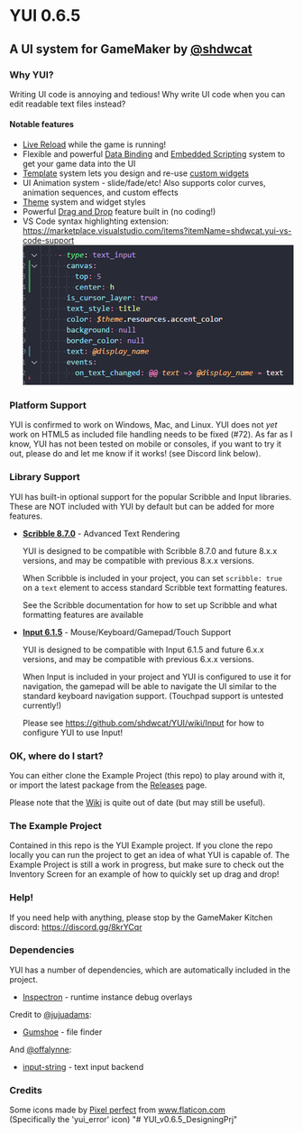 # YUI 0.6.5
## A UI system for GameMaker by [@shdwcat](https://github.com/shdwcat)

### Why YUI?
Writing UI code is annoying and tedious! Why write UI code when you can edit readable text files instead?

#### Notable features
- [Live Reload](https://github.com/shdwcat/YUI/wiki/Live-Reload) while the game is running!
- Flexible and powerful [Data Binding](https://github.com/shdwcat/YUI/wiki/Data-Binding) and [Embedded Scripting](https://github.com/shdwcat/YUI/wiki/YuiScript) system to get your game data into the UI
- [Template](https://github.com/shdwcat/YUI/wiki/Templates) system lets you design and re-use [custom widgets](https://github.com/shdwcat/YUI/wiki/Custom-Widgets)
- UI Animation system - slide/fade/etc! Also supports color curves, animation sequences, and custom effects
- [Theme](https://github.com/shdwcat/YUI/wiki/Themes) system and widget styles
- Powerful [Drag and Drop](https://github.com/shdwcat/YUI/wiki/Drag-and-Drop) feature built in (no coding!)
- VS Code syntax highlighting extension:
  https://marketplace.visualstudio.com/items?itemName=shdwcat.yui-vs-code-support
  ![syntax highlighting example image](https://github.com/shdwcat/yui-vs-code-support/raw/HEAD/images/highlighting.png)

### Platform Support
YUI is confirmed to work on Windows, Mac, and Linux. YUI does not *yet* work on HTML5 as included file handling needs to be fixed (#72). As far as I know, YUI has not been tested on mobile or consoles, if you want to try it out, please do and let me know if it works! (see Discord link below).

### Library Support
YUI has built-in optional support for the popular Scribble and Input libraries. These are NOT included with YUI by default but can be added for more features.

* **[Scribble 8.7.0](https://github.com/JujuAdams/scribble)** - Advanced Text Rendering

  YUI is designed to be compatible with Scribble 8.7.0 and future 8.x.x versions, and may be compatible with previous 8.x.x versions.

  When Scribble is included in your project, you can set `scribble: true` on a `text` element to access standard Scribble text formatting features.

  See the Scribble documentation for how to set up Scribble and what formatting features are available

* **[Input 6.1.5](https://github.com/offalynne/input)** - Mouse/Keyboard/Gamepad/Touch Support

  YUI is designed to be compatible with Input 6.1.5 and future 6.x.x versions, and may be compatible with previous 6.x.x versions.

  When Input is included in your project and YUI is configured to use it for navigation, the gamepad will be able to navigate the UI similar to the standard keyboard navigation support. (Touchpad support is untested currently!)

  Please see https://github.com/shdwcat/YUI/wiki/Input for how to configure YUI to use Input!

### OK, where do I start?
You can either clone the Example Project (this repo) to play around with it, or import the latest package from the [Releases](https://github.com/shdwcat/YUI/releases) page.

Please note that the [Wiki](https://github.com/shdwcat/YUI/wiki) is quite out of date (but may still be useful).

### The Example Project
Contained in this repo is the YUI Example project. If you clone the repo locally you can run the project to get an idea of what YUI is capable of. The Example Project is still a work in progress, but make sure to check out the Inventory Screen for an example of how to quickly set up drag and drop!

### Help!
If you need help with anything, please stop by the GameMaker Kitchen discord:
https://discord.gg/8krYCqr

### Dependencies
YUI has a number of dependencies, which are automatically included in the project.

- [Inspectron](https://github.com/shdwcat/Inspectron) - runtime instance debug overlays

Credit to [@jujuadams](https://github.com/JujuAdams):
- [Gumshoe](https://github.com/JujuAdams/Gumshoe) - file finder

And [@offalynne](https://github.com/offalynne):
- [input-string](https://github.com/offalynne/input-string) - text input backend

### Credits
<div>Some icons made by <a href="https://www.flaticon.com/authors/pixel-perfect" title="Pixel perfect">Pixel perfect</a> from <a href="https://www.flaticon.com/" title="Flaticon">www.flaticon.com</a></div>
(Specifically the 'yui_error' icon)
"# YUI_v0.6.5_DesigningPrj" 
